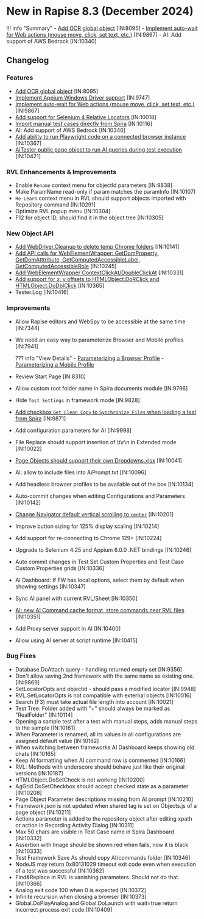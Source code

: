# New in Rapise 8.3 (December 2024)

!!! info "Summary"
    - [Add OCR global object](/Libraries/Ocr/) [IN:8095]
    - [Implement auto-wait for Web actions (mouse move, click, set text, etc.)](/Guide/web_auto_waiting/) [IN:9867]
    - AI: Add support of AWS Bedrock [IN:10340]

## Changelog

### Features

- [Add OCR global object](/Libraries/Ocr/) [IN:8095]
- [Implement Appium Windows Driver support](https://www.inflectra.com/Support/KnowledgeBase/KB879.aspx) [IN:9747]
- [Implement auto-wait for Web actions (mouse move, click, set text, etc.)](/Guide/web_auto_waiting/) [IN:9867]
- [Add support for Selenium 4 Relative Locators](/Libraries/RelativeBy/) [IN:10018]
- [Import manual test cases directly from Spira](https://www.inflectra.com/Support/KnowledgeBase/KB881.aspx) [IN:10116]
- AI: Add support of AWS Bedrock [IN:10340]
- [Add ability to run Playwright code on a connected browser instance](https://www.inflectra.com/Support/KnowledgeBase/KB880.aspx) [IN:10367]
- [AiTester public page object to run AI queries during test execution](https://www.inflectra.com/Support/KnowledgeBase/KB883.aspx) [IN:10421]

### RVL Enhancements & Improvements

- Enable `Rename` context menu for objectId parameters [IN:9838]
- Make ParamName read-only if param matches the paramInfo [IN:10107]
- `Re-Learn` context menu in RVL should support objects imported with Repository command [IN:10291]
- Optimize RVL popup menu [IN:10304]
- F12 for object ID, should find it in the object tree [IN:10305]

### New Object API

- [Add WebDriver.Cleanup to delete temp Chrome folders](/Libraries/WebDriver/#cleanup) [IN:10141]
- [Add API calls for WebElementWrapper: GetDomProperty, GetDomAtttribute, GetComputedAccessibleLabel, GetComputedAccessibleRole](/Libraries/WebElementWrapper/#getdomattribute) [IN:10245]
- [Add WebElementWrapper ContextClickAt/DoubleClickAt](/Libraries/WebElementWrapper/#contextclickat) [IN:10331]
- [Add support for x, y offsets to HTMLObject.DoRClick and HTMLObject.DoDblClick](/Libraries/HTMLObject/#dodblclick) [IN:10365]
- Tester.Log [IN:10416]

### Improvements

- Allow Rapise editors and WebSpy to be accessible at the same time [IN:7344]
- We need an easy way to parameterize Browser and Mobile profiles [IN:7941]

    ??? info "View Details"
        - [Parameterizing a Browser Profile](/Guide/selenium_settings_dialog/#parameterizing-a-profile)
        - [Parameterizing a Mobile Profile](/Guide/mobile_settings_dialog/#parameterizing-a-profile)

- Review Start Page [IN:8310]
- Allow custom root folder name in Spira documents module [IN:9796]
- Hide `Test Settings` in framework mode [IN:9828]
- [Add checkbox `Get Clean Copy` to `Synchronize Files` when loading a test from Spira](/Guide/spiratest_integration/#loading-a-clean-copy) [IN:9871]
- Add configuration parameters for AI [IN:9998]
- File Replace should support insertion of \t\r\n in Extended mode [IN:10022]
- [Page Objects should support their own Dropdowns.xlsx](/Intro/framework/#dropdowns-for-page-objects) [IN:10041]
- AI: allow to include files into AiPrompt.txt [IN:10096]
- Add headless browser profiles to be available out of the box [IN:10134]
- Auto-commit changes when editing Configurations and Parameters [IN:10142]
- [Change Navigator default vertical scrolling to `center`](/Libraries/Navigator/#ensurevisibleverticalalignment) [IN:10201]
- Improve button sizing for 125% display scaling [IN:10214]
- Add support for re-connecting to Chrome 129+ [IN:10224]
- Upgrade to Selenium 4.25 and Appium 6.0.0 .NET bindings [IN:10246]
- Auto commit changes in Test Set Custom Properties and Test Case Custom Properties grids [IN:10336]
- AI Dashboard: If FW has local options, select them by default when showing settings [IN:10347]
- Sync AI panel with current RVL/Sheet [IN:10350]
- [AI: new AI Command cache format, store commands near RVL files](/Guide/ai_dashboard/#rapise-83-ai-command-cache-changes) [IN:10351]
- Add Proxy server support in AI [IN:10400]
- Allow using AI server at script runtime [IN:10415]

### Bug Fixes

- Database.DoAttach query - handling returned empty set [IN:9356]
- Don't allow saving 2nd framework with the same name as existing one. [IN:9869]
- SetLocatorOpts and objectid - should pass a modified locator [IN:9948]
- RVL.SetLocatorOpts is not compatible with external objects [IN:10016]
- Search (F3) must take actual file length into account [IN:10021]
- Test Tree: Folder added with "+" should always be marked as "RealFolder" [IN:10114]
- Opening a sample test after a test with manual steps, adds manual steps to the sample [IN:10161]
- When Parameter is renamed, all its values in all configurations are assigned default value [IN:10162]
- When switching between frameworks AI Dashboard keeps showing old chats [IN:10165]
- Keep AI formatting when AI command row is commented [IN:10166]
- RVL: Methods with underscore should behave just like their original versions [IN:10187]
- HTMLObject.DoSetCheck is not working [IN:10200]
- AgGrid.DoSetCheckbox should accept checked state as a parameter [IN:10208]
- Page Object Parameter descriptions missing from AI prompt [IN:10210]
- Framework.json is not updated when shared tag is set on Objects.js of a page object [IN:10211]
- Actions parameter is added to the repository object after editing xpath or action in Recording Activity Dialog [IN:10311]
- Max 50 chars are visible in Test Case name in Spira Dashboard [IN:10332]
- Assertion with Image should be shown red when fails, now it is black [IN:10333]
- Test Framework Save As should copy AI/commands folder [IN:10346]
- NodeJS may return 0x80131029 timeout exit code even when execution of a test was successful [IN:10362]
- Find&Replace in RVL is vanishing parameters. Should not do that. [IN:10366]
- Analog exit code 100 when 0 is expected [IN:10372]
- Infinite recursion when closing a browser [IN:10373]
- Global.DoPlayAnalog and Global.DoLaunch with wait=true return incorrect process exit code [IN:10409]
